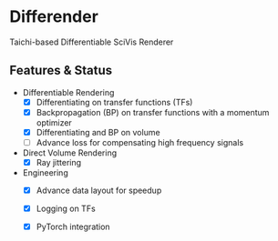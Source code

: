 # Differender
Taichi-based Differentiable SciVis Renderer
## Features & Status
* Differentiable Rendering
  - [x] Differentiating on transfer functions (TFs)
  - [x] Backpropagation (BP) on transfer functions with a momentum optimizer
  - [x] Differentiating and BP on volume
  - [ ] Advance loss for compensating high frequency signals
* Direct Volume Rendering
  - [x] Ray jittering
* Engineering
  - [x] Advance data layout for speedup
  - [x] Logging on TFs
  - [x] PyTorch integration
  
